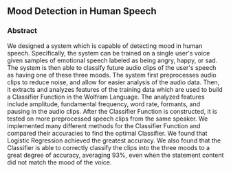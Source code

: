 ## Mood Detection in Human Speech
### Abstract
We designed a system which is capable of detecting mood in human speech. Specifically, the system can be trained on a single user's voice given samples of emotional speech labeled as being angry, happy, or sad. The system is then able to classify future audio clips of the user's speech as having one of these three moods. The system first preprocesses audio clips to reduce noise, and allow for easier analysis of the audio data. Then, it extracts and analyzes features of the training data which are used to build a Classifier Function in the Wolfram Language. The analyzed features include amplitude, fundamental frequency, word rate, formants, and pausing in the audio clips. After the Classifier Function is constructed, it is tested on more preprocessed speech clips from the same speaker. We implemented many different methods for the Classifier Function and compared their accuracies to find the optimal Classifier. We found that Logistic Regression achieved the greatest accuracy. We also found that the Classifier is able to correctly classify the clips into the three moods to a great degree of accuracy, averaging 93%, even when the statement content did not match the mood of the voice.